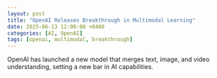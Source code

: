 ```yaml
---
layout: post
title: "OpenAI Releases Breakthrough in Multimodal Learning"
date: 2025-06-13 12:00:00 +0400
categories: [AI, OpenAI]
tags: [openai, multimodal, breakthrough]
---
```


OpenAI has launched a new model that merges text, image, and video understanding, setting a new bar in AI capabilities.